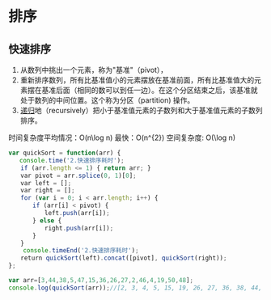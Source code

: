 # 排序
## 快速排序

1. 从数列中挑出一个元素，称为"基准"（pivot），
2. 重新排序数列，所有比基准值小的元素摆放在基准前面，所有比基准值大的元素摆在基准后面（相同的数可以到任一边）。在这个分区结束之后，该基准就处于数列的中间位置。这个称为分区（partition) 操作。
3. [递归](https://zh.wikipedia.org/wiki/%E9%80%92%E5%BD%92)地（recursively）把小于基准值元素的子数列和大于基准值元素的子数列排序。

时间复杂度平均情况：O(n\log n) 最快：O(n^{2})  空间复杂度:  O(\log n)

```javascript
var quickSort = function(arr) {
   console.time('2.快速排序耗时');
　　if (arr.length <= 1) { return arr; }
　　var pivot = arr.splice(0, 1)[0];
　　var left = [];
　　var right = [];
　　for (var i = 0; i < arr.length; i++) {
　　　　if (arr[i] < pivot) {
　　　　　　left.push(arr[i]);
　　　　} else {
　　　　　　right.push(arr[i]);
　　　　}
　　}
	console.timeEnd('2.快速排序耗时');
　　return quickSort(left).concat([pivot], quickSort(right));
};

var arr=[3,44,38,5,47,15,36,26,27,2,46,4,19,50,48];
console.log(quickSort(arr));//[2, 3, 4, 5, 15, 19, 26, 27, 36, 38, 44, 46, 47, 48, 50]
```